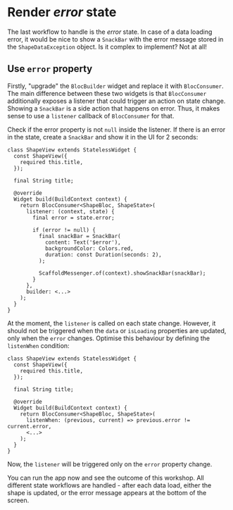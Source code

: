 # Render _error_ state

The last workflow to handle is the _error_ state. In case of a data loading error, it would be nice to show a `SnackBar` with the error message stored in the `ShapeDataException` object. Is it complex to implement? Not at all!

## Use `error` property

Firstly, "upgrade" the `BlocBuilder` widget and replace it with `BlocConsumer`. The main difference between these two widgets is that `BlocConsumer` additionally exposes a listener that could trigger an action on state change. Showing a `SnackBar` is a side action that happens on error. Thus, it makes sense to use a `listener` callback of `BlocConsumer` for that.

Check if the error property is not `null` inside the listener. If there is an error in the state, create a `SnackBar` and show it in the UI for 2 seconds:

```
class ShapeView extends StatelessWidget {
  const ShapeView({
    required this.title,
  });

  final String title;

  @override
  Widget build(BuildContext context) {
    return BlocConsumer<ShapeBloc, ShapeState>(
      listener: (context, state) {
        final error = state.error;

        if (error != null) {
          final snackBar = SnackBar(
            content: Text('$error'),
            backgroundColor: Colors.red,
            duration: const Duration(seconds: 2),
          );

          ScaffoldMessenger.of(context).showSnackBar(snackBar);
        }
      },
      builder: <...>
    );
  }
}
```

At the moment, the `listener` is called on each state change. However, it should not be triggered when the `data` or `isLoading` properties are updated, only when the `error` changes. Optimise this behaviour by defining the `listenWhen` condition:

```
class ShapeView extends StatelessWidget {
  const ShapeView({
    required this.title,
  });

  final String title;

  @override
  Widget build(BuildContext context) {
    return BlocConsumer<ShapeBloc, ShapeState>(
      listenWhen: (previous, current) => previous.error != current.error,
      <...>
    );
  }
}
```

Now, the `listener` will be triggered only on the `error` property change.

You can run the app now and see the outcome of this workshop. All different state workflows are handled - after each data load, either the shape is updated, or the error message appears at the bottom of the screen.
